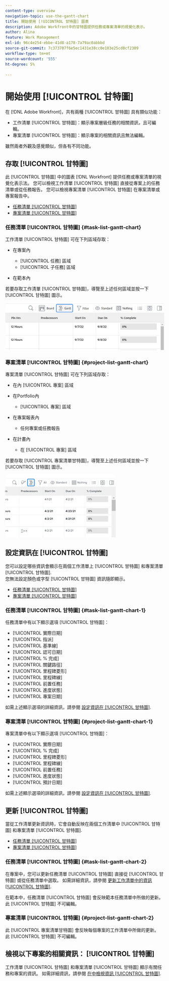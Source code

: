```yaml
---
content-type: overview
navigation-topic: use-the-gantt-chart
title: 開始使用 [!UICONTROL 甘特圖] 圖表
description: Adobe Workfront中的甘特圖提供任務或專案清單的視覺化表示。
author: Alina
feature: Work Management
exl-id: 96c4e254-ebbe-41d8-a178-7a79ac0abbbd
source-git-commit: 7c373707f6e5ec1431e38cc0e103e25cd8cf2309
workflow-type: tm+mt
source-wordcount: '555'
ht-degree: 5%

---
```


# 開始使用 [!UICONTROL 甘特圖]

在 [!DNL Adobe Workfront]，共有兩種 [!UICONTROL 甘特圖] 具有類似功能：

* 工作清單 [!UICONTROL 甘特圖]：顯示專案層級任務的相關資訊，且可編輯。
* 專案清單 [!UICONTROL 甘特圖]：顯示專案的相關資訊且無法編輯。

雖然兩者外觀及感覺類似，但各有不同功能。

## 存取 [!UICONTROL 甘特圖]

此 [!UICONTROL 甘特圖] 中的圖表 [!DNL Workfront]  提供任務或專案清單的視覺化表示法。 您可以檢視工作清單 [!UICONTROL 甘特圖] 直接從專案上的任務清單或從任務報告。 您可以檢視專案清單 [!UICONTROL 甘特圖] 在專案清單或專案報告中。

* [任務清單 [!UICONTROL 甘特圖]](#task-list-gantt-chart)
* [專案清單 [!UICONTROL 甘特圖]](#project-list-gantt-chart)

### 任務清單 [!UICONTROL 甘特圖] {#task-list-gantt-chart}

工作清單 [!UICONTROL 甘特圖] 可在下列區域存取：

* 在專案內

   * [!UICONTROL 任務] 區域
   * [!UICONTROL 子任務] 區域

* 在範本內

若要存取工作清單 [!UICONTROL 甘特圖]，導覽至上述任何區域並按一下 [!UICONTROL 甘特圖] 圖示。

![按一下甘特圖圖示](assets/click-gantt-chart-icon.png)

### 專案清單 [!UICONTROL 甘特圖] {#project-list-gantt-chart}

專案清單 [!UICONTROL 甘特圖] 可在下列區域存取：

* 在內 [!UICONTROL 專案] 區域
* 在Portfolio內

   * [!UICONTROL 專案] 區域

* 在專案報表內

   * 任何專案或任務報告

* 在計畫內

   * 在 [!UICONTROL 專案] 區域

若要存取 [!UICONTROL 專案清單甘特圖]，導覽至上述任何區域並按一下 [!UICONTROL 甘特圖] 圖示。

![](assets/qs-gantt-icon-on-task-list-highlighted-350x199.png)

## 設定資訊在 [!UICONTROL 甘特圖]

您可以設定哪些資訊會顯示在兩個工作清單上 [!UICONTROL 甘特圖] 和專案清單 [!UICONTROL 甘特圖].\
您無法設定顏色或字型 [!UICONTROL 甘特圖] 資訊隨即顯示。

* [任務清單 [!UICONTROL 甘特圖]](#task-list-gantt-chart)
* [專案清單 [!UICONTROL 甘特圖]](#project-list-gantt-chart)

### 任務清單 [!UICONTROL 甘特圖] {#task-list-gantt-chart-1}

任務清單中有以下顯示選項 [!UICONTROL 甘特圖]：

* [!UICONTROL 實際日期]
* [!UICONTROL 指派]
* [!UICONTROL 基準線]
* [!UICONTROL 認可日期]
* [!UICONTROL % 完成]
* [!UICONTROL 關鍵路徑]
* [!UICONTROL 里程碑菱形]
* [!UICONTROL 里程碑線]
* [!UICONTROL 前置任務]
* [!UICONTROL 進度狀態]
* [!UICONTROL 專案日期]

如需上述顯示選項的詳細資訊，請參閱 [設定資訊在 [!UICONTROL 甘特圖]](../../../manage-work/gantt-chart/use-the-gantt-chart/configure-info-on-gantt-chart.md).

### 專案清單 [!UICONTROL 甘特圖] {#project-list-gantt-chart-1}

專案清單中有以下顯示選項 [!UICONTROL 甘特圖]：

* [!UICONTROL 實際日期]
* [!UICONTROL % 完成]
* [!UICONTROL 里程碑菱形]
* [!UICONTROL 里程碑線]
* [!UICONTROL 前置任務]
* [!UICONTROL 進度狀態]
* [!UICONTROL 預計日期]

如需上述顯示選項的詳細資訊，請參閱 [設定資訊在 [!UICONTROL 甘特圖]](../../../manage-work/gantt-chart/use-the-gantt-chart/configure-info-on-gantt-chart.md).

## 更新 [!UICONTROL 甘特圖]

當從工作清單更新資訊時，它會自動反映在兩個工作清單中 [!UICONTROL 甘特圖] 和專案清單 [!UICONTROL 甘特圖].

* [任務清單 [!UICONTROL 甘特圖]](#task-list-gantt-chart)
* [專案清單 [!UICONTROL 甘特圖]](#project-list-gantt-chart)

### 任務清單 [!UICONTROL 甘特圖] {#task-list-gantt-chart-2}

在專案中，您可以更新任務清單 [!UICONTROL 甘特圖] 直接從 [!UICONTROL 甘特圖] 或從任務清單中選取。 如需詳細資訊，請參閱 [更新工作清單中的資訊 [!UICONTROL 甘特圖]](../../../manage-work/gantt-chart/use-the-gantt-chart/update-info-task-list-gantt.md).

在範本中，任務清單 [!UICONTROL 甘特圖] 會反映範本任務清單中所做的更新。 此 [!UICONTROL 甘特圖] 不可編輯。

### 專案清單 [!UICONTROL 甘特圖] {#project-list-gantt-chart-2}

此 [!UICONTROL 專案清單甘特圖] 會反映每個專案的工作清單中所做的更新。 此 [!UICONTROL 甘特圖] 不可編輯。

## 檢視以下專案的相關資訊： [!UICONTROL 甘特圖]

工作清單 [!UICONTROL 甘特圖] 和專案清單 [!UICONTROL 甘特圖] 顯示有關任務和專案的資訊。 如需詳細資訊，請參閱 [在中檢視資訊 [!UICONTROL 甘特圖]](../../../manage-work/gantt-chart/use-the-gantt-chart/view-info-in-gantt.md).
